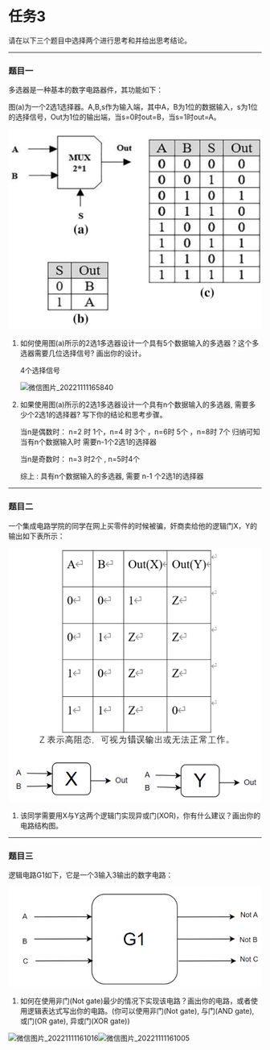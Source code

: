 # 任务3
请在以下三个题目中选择两个进行思考和并给出思考结论。

***

### 题目一
多选器是一种基本的数字电路器件，其功能如下：

图(a)为一个2选1选择器。A,B,s作为输入端，其中A，B为1位的数据输入，s为1位的选择信号，Out为1位的输出端，当s=0时out=B，当s=1时out=A。

![1](./image/1.png)

1. 如何使用图(a)所示的2选1多选器设计一个具有5个数据输入的多选器？这个多选器需要几位选择信号? 画出你的设计。

   4个选择信号 

   ![微信图片_20221111165840](C:\Users\张金灿\Desktop\图片\微信图片_20221111165840.jpg)

2. 如果使用图(a)所示的2选1多选器设计一个具有n个数据输入的多选器, 需要多少个2选1的选择器? 写下你的结论和思考步骤。

   当n是偶数时： n=2 时 1个，n=4 时 3个 ，n=6时 5个 ，n=8时 7个 归纳可知当有n个数据输入时  需要n-1个2选1的选择器

   当n是奇数时： n=3  时2个 ,   n=5时4个

   综上 : 具有n个数据输入的多选器, 需要  n-1 个2选1的选择器

***

### 题目二
一个集成电路学院的同学在网上买零件的时候被骗，奸商卖给他的逻辑门X，Y的输出如下表所示：

![2](./image/2.png)

1. 该同学需要用X与Y这两个逻辑门实现异或门(XOR)，你有什么建议？画出你的电路结构图。

***

### 题目三

逻辑电路G1如下，它是一个3输入3输出的数字电路：

![3](./image/3.png)

1. 如何在使用非门(Not gate)最少的情况下实现该电路？画出你的电路，或者使用逻辑表达式写出你的电路。(你可以使用非门(Not gate), 与门(AND gate), 或门(OR gate), 异或门(XOR gate))

![微信图片_20221111161016](C:\Users\张金灿\Desktop\图片\微信图片_20221111161016.jpg)![微信图片_20221111161005](C:\Users\张金灿\Desktop\图片\微信图片_20221111161005.jpg)